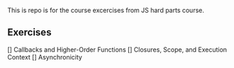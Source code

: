 This is repo is for the course excercises from JS hard parts course.

## Exercises

[] Callbacks and Higher-Order Functions
[] Closures, Scope, and Execution Context
[] Asynchronicity



